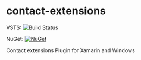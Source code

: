 # contact-extensions

VSTS: ![Build Status](https://laurentiustamate.visualstudio.com/_apis/public/build/definitions/02cfb2d7-f54e-400e-83dd-a726d88a84ea/5/badge)

NuGet: [![NuGet](https://img.shields.io/nuget/v/Plugin.Contacts.Extensions.svg)](https://www.nuget.org/packages/Plugin.Contacts.Extensions)

Contact extensions Plugin for Xamarin and Windows 

